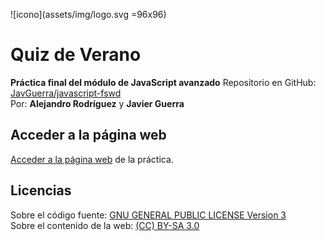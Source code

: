 ![icono](assets/img/logo.svg =96x96)

# Quiz de Verano

__Práctica final del módulo de JavaScript avanzado__
Repositorio en GitHub: [JavGuerra/javascript-fswd]()  
Por:  __Alejandro Rodríguez__ y __Javier Guerra__ 

## Acceder a la página web

[Acceder a la página web]() de la práctica.

## Licencias

Sobre el código fuente: [GNU GENERAL PUBLIC LICENSE Version 3](LICENSE)  
Sobre el contenido de la web: [(CC) BY-SA 3.0](https://creativecommons.org/licenses/by-sa/3.0/es/)

